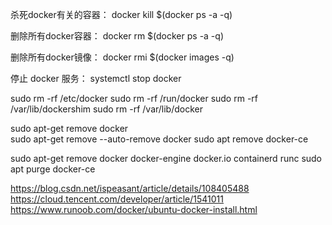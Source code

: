 

杀死docker有关的容器：
docker kill $(docker ps -a -q)

删除所有docker容器：
docker rm $(docker ps -a -q)

删除所有docker镜像：
docker rmi $(docker images -q)

停止 docker 服务：
systemctl stop docker

sudo rm -rf /etc/docker
sudo rm -rf /run/docker
sudo rm -rf /var/lib/dockershim
sudo rm -rf /var/lib/docker

sudo apt-get remove docker  
sudo apt-get remove --auto-remove docker
sudo apt remove docker-ce

sudo apt-get remove docker docker-engine docker.io containerd runc
sudo apt purge docker-ce

https://blog.csdn.net/ispeasant/article/details/108405488
https://cloud.tencent.com/developer/article/1541011
https://www.runoob.com/docker/ubuntu-docker-install.html

